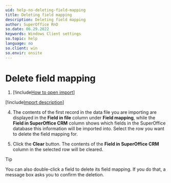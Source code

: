 ```yaml
---
uid: help-no-deleting-field-mapping
title: Deleting field mapping
description: Deleting field mapping
author: SuperOffice RnD
so.date: 06.29.2022
keywords: Windows Client settings
so.topic: help
language: no
so.client: win
so.envir: onsite
---
```


# Delete field mapping

<!-- markdownlint-disable-file MD029 -->
1. [!include[How to open import](includes/open-import.md)]

[!include[Import description](includes/step-import-description.md)]

<!-- Include covers steps 2-3. Next line MUST be 4. -->
4. The contents of the first record in the data file you are importing are displayed in the **Field in file** column under **Field mapping**, while the **Field in SuperOffice CRM** column shows which fields in the SuperOffice database this information will be imported into. Select the row you want to delete the field mapping for.

5. Click the **Clear** button. The contents of the **Field in SuperOffice CRM** column in the selected row will be cleared.

> [!TIP]
> You can also double-click a field to delete its field mapping. If you do that, a message box asks you to confirm the deletion.

<!-- Referenced links -->

<!-- Referenced images -->

